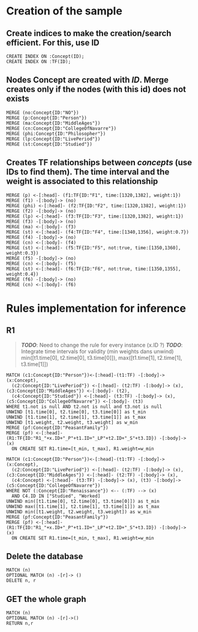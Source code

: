# Creation of the sample
## Create indices to make the creation/search efficient. For this, use ID
```
CREATE INDEX ON :Concept(ID);
CREATE INDEX ON :TF(ID);
```

## Nodes **Concept** are created with *ID*. Merge creates only if the nodes (with this id) does not exists
```
MERGE (no:Concept{ID:"NO"})
MERGE (p:Concept{ID:"Person"})
MERGE (ma:Concept{ID:"MiddleAges"})
MERGE (cn:Concept{ID:"CollegeOfNavarre"})
MERGE (phi:Concept{ID:"Philosopher"})
MERGE (lp:Concept{ID:"LivePeriod"})
MERGE (st:Concept{ID:"Studied"})
```

## Creates **TF** relationships between *concepts* (use IDs to find them). The time interval and the weight is associated to this relationship
```
MERGE (p) <-[:head]- (f1:TF{ID:"F1", time:[1320,1382], weight:1})
MERGE (f1) -[:body]-> (no)
MERGE (phi) <-[:head]- (f2:TF{ID:"F2", time:[1320,1382], weight:1})
MERGE (f2) -[:body]-> (no)
MERGE (lp) <-[:head]- (f3:TF{ID:"F3", time:[1320,1382], weight:1})
MERGE (f3) -[:body]-> (no)
MERGE (ma) <-[:body]- (f3)
MERGE (st) <-[:head]- (f4:TF{ID:"F4", time:[1340,1356], weight:0.7})
MERGE (f4) -[:body]-> (no)
MERGE (cn) <-[:body]- (f4)
MERGE (st) <-[:head]- (f5:TF{ID:"F5", not:true, time:[1350,1360], weight:0.3})
MERGE (f5) -[:body]-> (no)
MERGE (cn) <-[:body]- (f5)
MERGE (st) <-[:head]- (f6:TF{ID:"F6", not:true, time:[1350,1355], weight:0.4})
MERGE (f6) -[:body]-> (no)
MERGE (cn) <-[:body]- (f6)
```

# **Rules** implementation for inference

## R1

> ***TODO***: Need to change the rule for every instance (x.ID ?)
> ***TODO***: Integrate time intervals for validity (min weights dans unwind)
> min([t1.time[0], t2.time[0], t3.time[0]]), max([t1.time[1], t2.time[1], t3.time[1]])
```
MATCH (c1:Concept{ID:"Person"})<-[:head]-(t1:TF) -[:body]-> (x:Concept),
  (c2:Concept{ID:"LivePeriod"}) <-[:head]- (t2:TF) -[:body]-> (x), (c3:Concept{ID:"MiddleAges"}) <-[:body]- (t2),
  (c4:Concept{ID:"Studied"}) <-[:head]- (t3:TF) -[:body]-> (x), (c5:Concept{ID:"CollegeOfNavarre"}) <-[:body]- (t3)
WHERE t1.not is null AND t2.not is null and t3.not is null
UNWIND [t1.time[0], t2.time[0], t3.time[0]] as t_min
UNWIND [t1.time[1], t2.time[1], t3.time[1]] as t_max
UNWIND [t1.weight, t2.weight, t3.weight] as w_min
MERGE (pf:Concept{ID:"PeasantFamily"})
MERGE (pf) <-[:head]- (R1:TF{ID:"R1_"+x.ID+"_P"+t1.ID+"_LP"+t2.ID+"_S"+t3.ID}) -[:body]-> (x)
  ON CREATE SET R1.time=[t_min, t_max], R1.weight=w_min
```

```
MATCH (c1:Concept{ID:"Person"})<-[:head]-(t1:TF) -[:body]-> (x:Concept),
  (c2:Concept{ID:"LivePeriod"}) <-[:head]- (t2:TF) -[:body]-> (x), (c3:Concept{ID:"MiddleAges"}) <-[:head]- (t2:TF) -[:body]-> (x),
  (c4:Concept) <-[:head]- (t3:TF) -[:body]-> (x), (t3) -[:body]-> (c5:Concept{ID:"CollegeOfNavarre"})
WHERE NOT (:Concept{ID:"Renaissance"}) <-- (:TF) --> (x)
  AND C4.ID IN ["Studied", "Worked]
UNWIND min([t1.time[0], t2.time[0], t3.time[0]]) as t_min
UNWIND max([t1.time[1], t2.time[1], t3.time[1]]) as t_max
UNWIND min([t1.weight, t2.weight, t3.weight]) as w_min
MERGE (pf:Concept{ID:"PeasantFamily"})
MERGE (pf) <-[:head]- (R1:TF{ID:"R1_"+x.ID+"_P"+t1.ID+"_LP"+t2.ID+"_S"+t3.ID}) -[:body]-> (x)
  ON CREATE SET R1.time=[t_min, t_max], R1.weight=w_min
```




## Delete the database
```
MATCH (n)
OPTIONAL MATCH (n) -[r]-> ()
DELETE n, r
```

## GET the whole graph
```
MATCH (n)
OPTIONAL MATCH (n) -[r]->()
RETURN n,r
```
